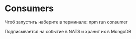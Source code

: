 # Consumers
Чтоб запустить наберите в терминале: npm run consumer

Подписывается на событие в NATS и хранит их в MongoDB
